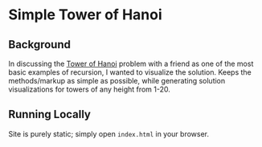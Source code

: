 # Simple Tower of Hanoi
## Background
In discussing the [Tower of Hanoi](https://en.wikipedia.org/wiki/Tower_of_Hanoi) problem with a friend as one of the most basic examples of recursion, I wanted to visualize the solution. Keeps the methods/markup as simple as possible, while generating solution visualizations for towers of any height from 1-20. 

## Running Locally
Site is purely static; simply open `index.html` in your browser.